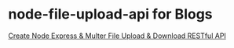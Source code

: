# node-file-upload-api for Blogs 

[Create Node Express & Multer File Upload & Download RESTful API](https://www.remotestack.io/create-node-express-multer-file-upload-download-rest-api/)
